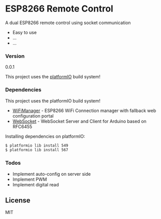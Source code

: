 # ESP8266 Remote Control
A dual ESP8266 remote control using socket communication

  - Easy to use
  - ...
  - ...

### Version
0.0.1

This project uses the [platformIO](http://platformio.org) build system!

### Dependencies

This project uses the platformIO build system!

* [WiFiManager](http://platformio.org/lib/show/567/WifiManager) - ESP8266 WiFi Connection manager with fallback web configuration portal
* [WebSocket](http://platformio.org/lib/show/549/WebSockets) - WebSocket Server and Client for Arduino based on RFC6455


Installing dependencies on platformIO:
```sh
$ platformio lib install 549
$ platformio lib install 567
```

### Todos

 - Implement auto-config on server side
 - Implement PWM
 - Implement digital read

License
----

MIT
